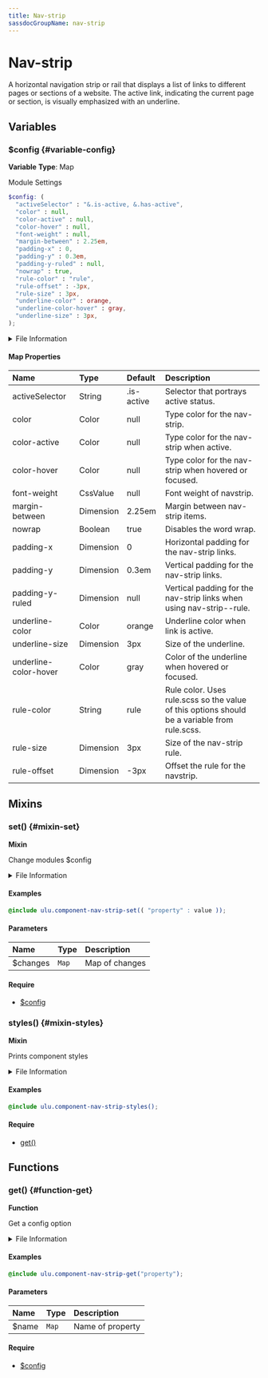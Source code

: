 ```yaml
---
title: Nav-strip
sassdocGroupName: nav-strip
---
```



# Nav-strip

<div class="type-large">

A horizontal navigation strip or rail that displays a list of links to
different pages or sections of a website. The active link, indicating the 
current page or section, is visually emphasized with an underline.

</div>



## Variables




<div class="sassdoc-item-header">

###  $config {#variable-config}

  <div class="sassdoc-item-header__labels">
    <span class="tag tag--primary"><strong>Variable</strong></span> <span class="tag"><strong>Type</strong>: Map</span>
  </div>

</div>

  

Module Settings
    
    

``` scss
$config: (
  "activeSelector" : "&.is-active, &.has-active",
  "color" : null,
  "color-active" : null,
  "color-hover" : null,
  "font-weight" : null,
  "margin-between" : 2.25em,
  "padding-x" : 0,
  "padding-y" : 0.3em,
  "padding-y-ruled" : null,
  "nowrap" : true,
  "rule-color" : "rule",
  "rule-offset" : -3px,
  "rule-size" : 3px,
  "underline-color" : orange,
  "underline-color-hover" : gray,
  "underline-size" : 3px,
);
```
  


<details>
  <summary>File Information</summary>
  
- **File:** _nav-strip.scss
- **Group:** nav-strip
- **Type:** variable
- **Lines (comments):** 15-32
- **Lines (code):** 34-51

</details>

    

#### Map Properties


|Name|Type|Default|Description|
|:--|:--|:--|:--|
|activeSelector|String|.is-active|Selector that portrays active status.|
|color|Color|null|Type color for the nav-strip.|
|color-active|Color|null|Type color for the nav-strip when active.|
|color-hover|Color|null|Type color for the nav-strip when hovered or focused.|
|font-weight|CssValue|null|Font weight of navstrip.|
|margin-between|Dimension|2.25em|Margin between nav-strip items.|
|nowrap|Boolean|true|Disables the word wrap.|
|padding-x|Dimension|0|Horizontal padding for the nav-strip links.|
|padding-y|Dimension|0.3em|Vertical padding for the nav-strip links.|
|padding-y-ruled|Dimension|null|Vertical padding for the nav-strip links when using nav-strip--rule.|
|underline-color|Color|orange|Underline color when link is active.|
|underline-size|Dimension|3px|Size of the underline.|
|underline-color-hover|Color|gray|Color of the underline when hovered or focused.|
|rule-color|String|rule|Rule color. Uses rule.scss so the value of this options should be a variable from rule.scss.|
|rule-size|Dimension|3px|Size of the nav-strip rule.|
|rule-offset|Dimension|-3px|Offset the rule for the navstrip.|

    
  

## Mixins




<div class="sassdoc-item-header">

###  set() {#mixin-set}

  <div class="sassdoc-item-header__labels">
    <span class="tag tag--primary"><strong>Mixin</strong></span>
  </div>

</div>

  

Change modules $config
    
    


<details>
  <summary>File Information</summary>
  
- **File:** _nav-strip.scss
- **Group:** nav-strip
- **Type:** mixin
- **Lines (comments):** 54-57
- **Lines (code):** 59-61

</details>

    

#### Examples

      


``` scss
@include ulu.component-nav-strip-set(( "property" : value ));
```
  

      

#### Parameters


|Name|Type|Description|
|:--|:--|:--|
|$changes|`Map`|Map of changes|

    

#### Require

- [$config](/sass/components/accordion/#variable-config)
  


<div class="sassdoc-item-header">

###  styles() {#mixin-styles}

  <div class="sassdoc-item-header__labels">
    <span class="tag tag--primary"><strong>Mixin</strong></span>
  </div>

</div>

  

Prints component styles
    
    


<details>
  <summary>File Information</summary>
  
- **File:** _nav-strip.scss
- **Group:** nav-strip
- **Type:** mixin
- **Lines (comments):** 72-74
- **Lines (code):** 76-148

</details>

    

#### Examples

      


``` scss
@include ulu.component-nav-strip-styles();
```
  



      

#### Require

- [get()](/sass/components/accordion/#function-get)
  
  

## Functions




<div class="sassdoc-item-header">

###  get() {#function-get}

  <div class="sassdoc-item-header__labels">
    <span class="tag tag--primary"><strong>Function</strong></span>
  </div>

</div>

  

Get a config option
    
    


<details>
  <summary>File Information</summary>
  
- **File:** _nav-strip.scss
- **Group:** nav-strip
- **Type:** function
- **Lines (comments):** 63-66
- **Lines (code):** 68-70

</details>

    

#### Examples

      


``` scss
@include ulu.component-nav-strip-get("property");
```
  

      

#### Parameters


|Name|Type|Description|
|:--|:--|:--|
|$name|`Map`|Name of property|

    

#### Require

- [$config](/sass/components/accordion/#variable-config)
  
  
  